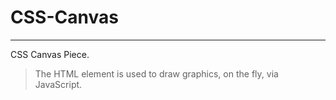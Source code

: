 # CSS-Canvas
---------------

CSS Canvas Piece.

> The HTML <canvas> element is used to draw graphics, on the fly, via JavaScript.
